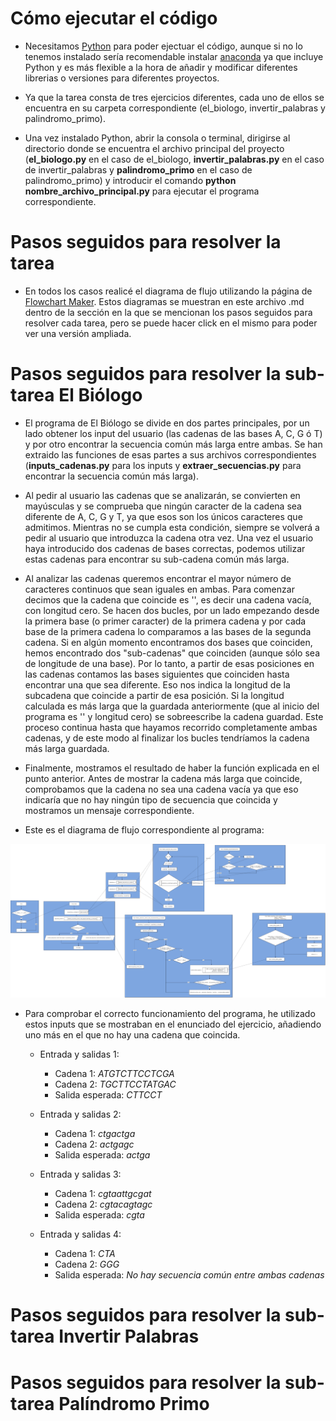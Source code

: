 # Cómo ejecutar el código

-   Necesitamos [Python](https://www.python.org/) para poder ejectuar el código, aunque si no lo tenemos instalado sería recomendable instalar [anaconda](https://www.anaconda.com/products/individual) ya que incluye Python y es más flexible a la hora de añadir y modificar diferentes librerias o versiones para diferentes proyectos.

-   Ya que la tarea consta de tres ejercicios diferentes, cada uno de ellos se encuentra en su carpeta correspondiente (el_biologo, invertir_palabras y palindromo_primo).

-   Una vez instalado Python, abrir la consola o terminal, dirigirse al directorio donde se encuentra el archivo principal del proyecto (**el_biologo.py** en el caso de el_biologo, **invertir_palabras.py** en el caso de invertir_palabras y **palindromo_primo** en el caso de palindromo_primo) y introducir el comando **python nombre_archivo_principal.py** para ejecutar el programa correspondiente.

# Pasos seguidos para resolver la tarea

-   En todos los casos realicé el diagrama de flujo utilizando la página de [Flowchart Maker](https://app.diagrams.net/). Estos diagramas se muestran en este archivo .md dentro de la sección en la que se mencionan los pasos seguidos para resolver cada tarea, pero se puede hacer click en el mismo para poder ver una versión ampliada.

# Pasos seguidos para resolver la sub-tarea El Biólogo

-   El programa de El Biólogo se divide en dos partes principales, por un lado obtener los input del usuario (las cadenas de las bases A, C, G ó T) y por otro encontrar la secuencia común más larga entre ambas. Se han extraido las funciones de esas partes a sus archivos correspondientes (**inputs_cadenas.py** para los inputs y **extraer_secuencias.py** para encontrar la secuencia común más larga).

-   Al pedir al usuario las cadenas que se analizarán, se convierten en mayúsculas y se comprueba que ningún caracter de la cadena sea diferente de A, C, G y T, ya que esos son los únicos caracteres que admitimos. Mientras no se cumpla esta condición, siempre se volverá a pedir al usuario que introduzca la cadena otra vez. Una vez el usuario haya introducido dos cadenas de bases correctas, podemos utilizar estas cadenas para encontrar su sub-cadena común más larga.

-   Al analizar las cadenas queremos encontrar el mayor número de caracteres continuos que sean iguales en ambas. Para comenzar decimos que la cadena que coincide es '', es decir una cadena vacía, con longitud cero. Se hacen dos bucles, por un lado empezando desde la primera base (o primer caracter) de la primera cadena y por cada base de la primera cadena lo comparamos a las bases de la segunda cadena. Si en algún momento encontramos dos bases que coinciden, hemos encontrado dos "sub-cadenas" que coinciden (aunque sólo sea de longitude de una base). Por lo tanto, a partir de esas posiciones en las cadenas contamos las bases siguientes que coinciden hasta encontrar una que sea diferente. Eso nos indica la longitud de la subcadena que coincide a partir de esa posición. Si la longitud calculada es más larga que la guardada anteriormente (que al inicio del programa es '' y longitud cero) se sobreescribe la cadena guardad. Este proceso continua hasta que hayamos recorrido completamente ambas cadenas, y de este modo al finalizar los bucles tendríamos la cadena más larga guardada.

-   Finalmente, mostramos el resultado de haber la función explicada en el punto anterior. Antes de mostrar la cadena más larga que coincide, comprobamos que la cadena no sea una cadena vacía ya que eso indicaría que no hay ningún tipo de secuencia que coincida y mostramos un mensaje correspondiente.

-   Este es el diagrama de flujo correspondiente al programa:

![Diagrama de flujo del programa El Biólogo](diagrama-el-biologo.png)

-   Para comprobar el correcto funcionamiento del programa, he utilizado estos inputs que se mostraban en el enunciado del ejercicio, añadiendo uno más en el que no hay una cadena que coincida.

    -   Entrada y salidas 1:

        -   Cadena 1: _ATGTCTTCCTCGA_
        -   Cadena 2: _TGCTTCCTATGAC_
        -   Salida esperada: _CTTCCT_

    -   Entrada y salidas 2:

        -   Cadena 1: _ctgactga_
        -   Cadena 2: _actgagc_
        -   Salida esperada: _actga_

    -   Entrada y salidas 3:

        -   Cadena 1: _cgtaattgcgat_
        -   Cadena 2: _cgtacagtagc_
        -   Salida esperada: _cgta_

    -   Entrada y salidas 4:
        -   Cadena 1: _CTA_
        -   Cadena 2: _GGG_
        -   Salida esperada: _No hay secuencia común entre ambas cadenas_

# Pasos seguidos para resolver la sub-tarea Invertir Palabras

# Pasos seguidos para resolver la sub-tarea Palíndromo Primo
